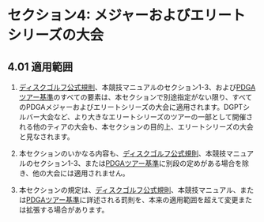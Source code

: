 # セクション4: メジャーおよびエリートシリーズの大会

## 4.01 適用範囲

1. [ディスクゴルフ公式規則](ordg/index)、本競技マニュアルのセクション1-3、および[PDGAツアー基準](dgj/ts)のすべての要素は、本セクションで別途指定がない限り、すべてのPDGAメジャーおよびエリートシリーズの大会に適用されます。DGPTシルバー大会など、より大きなエリートシリーズのツアーの一部として開催される他のティアの大会も、本セクションの目的上、エリートシリーズの大会と見なされます。

1. 本セクションのいかなる内容も、[ディスクゴルフ公式規則](ordg/index)、本競技マニュアルのセクション1-3、または[PDGAツアー基準](dgj/tourstandards)に別段の定めがある場合を除き、他の大会には適用されません。

1. 本セクションの規定は、[ディスクゴルフ公式規則](ordg/index)、本競技マニュアル、または[PDGAツアー基準](dgj/tourstandards)に詳述される罰則を、本来の適用範囲を超えて変更または拡張する場合があります。
